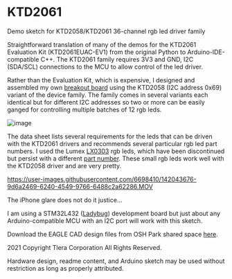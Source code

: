 # KTD2061
Demo sketch for KTD2058/KTD2061 36-channel rgb led driver family

Straightforward translation of many of the demos for the KTD2061 Evaluation Kit (KTD2061EUAC-EV1) from the original Python to
Arduino-IDE-compatible C++. The KTD2061 family requires 3V3 and GND, I2C (SDA/SCL) connections to the MCU to allow control of the led driver.

Rather than the Evaluation Kit, which is expensive, I designed and assembled my own [breakout board](https://oshpark.com/shared_projects/IfVZ6NAp) using the KTD2058 (I2C address 0x69) variant of the device family. The family comes in several variants each identical but for different I2C addresses so two or more can be easily ganged for controlling multiple batches of 12 rgb leds. 

![image](https://user-images.githubusercontent.com/6698410/141882034-2c540819-88d3-48e8-84b5-86b890a51f68.jpg)

The data sheet lists several requirements for the leds that can be driven with the KTD2061 drivers and recommends several particular rgb led part numbers. I used the Lumex [LX0303](https://www.lumex.com/datasheet/SML-LX0303RGBC+1TR) rgb leds, which have been discontinued but persist with a different [part number](https://www.mouser.com/ProductDetail/Lumex/SML-LX0303RGBC-1TR?qs=%2Fha2pyFaduiB1xzLMZf49k2WyUwxAIaczuP6ZrGk3iiDCIZtmBvRdw%3D%3D). These small rgb leds work well with the KTD2058 driver and are very pretty.

https://user-images.githubusercontent.com/6698410/142043676-9d6a2469-6240-4549-9766-6488c2a62286.MOV

The iPhone glare does not do it justice...

I am using a STM32L432 ([Ladybug](https://www.tindie.com/products/tleracorp/ladybug-stm32l432-development-board/)) development board but just about any Arduino-compatible MCU with an I2C port will work with this sketch.

Download the EAGLE CAD design files from OSH Park shared space [here](https://oshpark.com/shared_projects/IfVZ6NAp).

2021 Copyright Tlera Corporation All Rights Reserved.

Hardware design, readme content, and Arduino sketch may be used without restriction as long as properly attributed.
